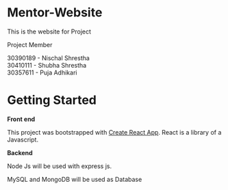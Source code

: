 # Mentor-Website
This is the website for Project

Project Member

30390189 - Nischal Shrestha    
30410111 - Shubha Shrestha  
30357611 - Puja Adhikari   

# Getting Started 

**Front end**

This project was bootstrapped with [Create React App](https://github.com/facebook/create-react-app).
React is a library of a Javascript.

**Backend**

Node Js will be used with express js.

MySQL and MongoDB will be used as Database

